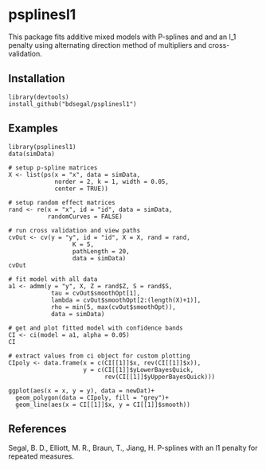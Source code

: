 # psplinesl1
This package fits additive mixed models with P-splines and and an l_1 penalty using alternating direction method of multipliers and cross-validation.

## Installation
```{r}
library(devtools)
install_github("bdsegal/psplinesl1")
```

## Examples
```{r}
library(psplinesl1)
data(simData)

# setup p-spline matrices
X <- list(ps(x = "x", data = simData, 
             norder = 2, k = 1, width = 0.05,
             center = TRUE))

# setup random effect matrices
rand <- re(x = "x", id = "id", data = simData,
           randomCurves = FALSE)

# run cross validation and view paths
cvOut <- cv(y = "y", id = "id", X = X, rand = rand,
                  K = 5,
                  pathLength = 20,
                  data = simData)
cvOut

# fit model with all data
a1 <- admm(y = "y", X, Z = rand$Z, S = rand$S,
            tau = cvOut$smoothOpt[1],
            lambda = cvOut$smoothOpt[2:(length(X)+1)],
            rho = min(5, max(cvOut$smoothOpt)),
            data = simData)

# get and plot fitted model with confidence bands
CI <- ci(model = a1, alpha = 0.05)
CI

# extract values from ci object for custom plotting
CIpoly <- data.frame(x = c(CI[[1]]$x, rev(CI[[1]]$x)), 
                     y = c(CI[[1]]$yLowerBayesQuick, 
                           rev(CI[[1]]$yUpperBayesQuick)))

ggplot(aes(x = x, y = y), data = newDat)+
  geom_polygon(data = CIpoly, fill = "grey")+
  geom_line(aes(x = CI[[1]]$x, y = CI[[1]]$smooth))
```

## References
Segal, B. D., Elliott, M. R., Braun, T., Jiang, H. P-splines with an l1 penalty for repeated measures. 